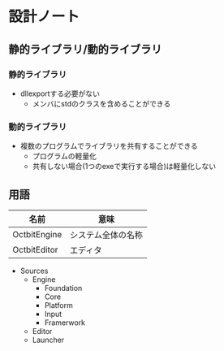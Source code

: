 # 設計ノート

## 静的ライブラリ/動的ライブラリ
### 静的ライブラリ
* dllexportする必要がない
  * メンバにstdのクラスを含めることができる

### 動的ライブラリ
* 複数のプログラムでライブラリを共有することができる
  * プログラムの軽量化
  * 共有しない場合(1つのexeで実行する場合)は軽量化しない

## 用語
|名前|意味
|---|---|
|OctbitEngine|システム全体の名称|
|OctbitEditor|エディタ|


* Sources
  * Engine
    * Foundation
    * Core
    * Platform
    * Input
    * Framerwork
  * Editor
  * Launcher